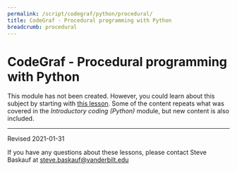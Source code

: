```yaml
---
permalink: /script/codegraf/python/procedural/
title: CodeGraf - Procedural programming with Python
breadcrumb: procedural
---
```


# CodeGraf - Procedural programming with Python

This module has not been created. However, you could learn about this subject by starting with [this lesson](../../../python/basics/). Some of the content repeats what was covered in the *Introductory coding (Python)* module, but new content is also included.

----

Revised 2021-01-31

If you have any questions about these lessons, please contact Steve Baskauf at [steve.baskauf@vanderbilt.edu](mailto:steve.baskauf@vanderbilt.edu)

